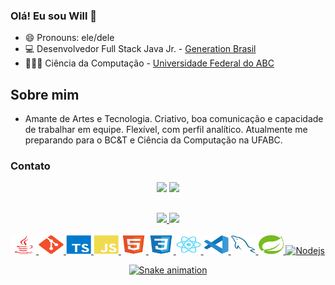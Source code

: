 ### Olá! Eu sou Will 👋


- 😄 Pronouns: ele/dele 
- 💻 Desenvolvedor Full Stack Java Jr. - [Generation Brasil](https://brazil.generation.org/) 
- 👨🏻‍💻 Ciência da Computação - [Universidade Federal do ABC](https://www.ufabc.edu.br/)

## Sobre mim
- Amante de Artes e Tecnologia.
Criativo, boa comunicação e capacidade de trabalhar em equipe. Flexível, com perfil analítico.
Atualmente me preparando para o BC&T e Ciência da Computação na UFABC.
### Contato
  
 <div align="center"> 
  <a href="https://www.linkedin.com/in/willfdasilva/" target="_blank"><img src="https://img.shields.io/badge/-LinkedIn-%230077B5?style=for-the-badge&logo=linkedin&logoColor=white" target="_blank"></a> <a href = "mailto:willferreiradasilva23@gmail.com" target="_blank"><img src="https://img.shields.io/badge/Gmail-D14836?style=for-the-badge&logo=gmail&logoColor=white" target="_blank"> 
  
</div>
  
##
<div align="center">
  <a href="https://github.com/willjpg" >
  <img height="165em"  src="https://github-readme-stats.vercel.app/api?username=willjpg&show_icons=true&theme=gruvbox&include_all_commits=true&hide_border=true&layout=compact&hide=issues,contribs&bg_color=00000000"/>
  <img height="165em"  src="https://github-readme-stats.vercel.app/api/top-langs/?username=insivam&layout=compact&langs_count=7&hide_border=true&theme=gruvbox&bg_color=00000000&langs_count=6"/>
  
</div>
  <br>
  <div align="center" padding="30">
    <img alt="Java" height="30" width="40" src="https://raw.githubusercontent.com/devicons/devicon/master/icons/java/java-plain.svg">
    <img alt="Git" height="30" width="40" src="https://raw.githubusercontent.com/devicons/devicon/master/icons/git/git-original.svg">
    <img alt="Ts" height="30" width="40" src="https://raw.githubusercontent.com/devicons/devicon/master/icons/typescript/typescript-plain.svg">
    <img alt="Js" height="30" width="40" src="https://raw.githubusercontent.com/devicons/devicon/master/icons/javascript/javascript-plain.svg">
    <img alt="HTML" height="30" width="40" src="https://raw.githubusercontent.com/devicons/devicon/master/icons/html5/html5-original.svg">
    <img alt="CSS" height="30" width="40" src="https://raw.githubusercontent.com/devicons/devicon/master/icons/css3/css3-original.svg">
    <img alt="React" height="30" width="40" src="https://raw.githubusercontent.com/devicons/devicon/master/icons/react/react-original.svg">
    <img alt="VScode" height="30" width="40" src="https://raw.githubusercontent.com/devicons/devicon/master/icons/vscode/vscode-original.svg">
    <img alt="MySQL" height="30" width="40" src="https://raw.githubusercontent.com/devicons/devicon/master/icons/mysql/mysql-plain.svg">
    <img alt="Spring" height="30" width="40" src="https://raw.githubusercontent.com/devicons/devicon/master/icons/spring/spring-original.svg">
    <img alt="Nodejs" height="30" width="40" src="https://cdn.worldvectorlogo.com/logos/nodejs-icon.svg">
</div>
<div align="center">                                                                                                                                             
                                                                                                                                             
  ![Snake animation](https://github.com/willjpg/willjpg/blob/output/github-contribution-grid-snake.svg)
 
</div>  
   
  ##
   

